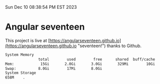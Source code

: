 Sun Dec 10 08:38:54 PM EST 2023

# Angular seventeen


This project is live at [https://angularseventeen.github.io](https://angularseventeen.github.io "seventeen!") thanks to Github.

```bash
System Memory
               total        used        free      shared  buff/cache   available
Mem:            15Gi       2.0Gi       3.0Gi       329Mi        10Gi        13Gi
Swap:          8.0Gi        17Mi       8.0Gi
System Storage
658M	.
